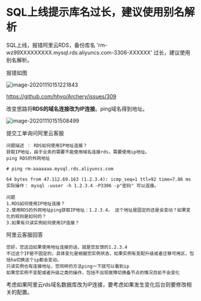 # SQL上线提示库名过长，建议使用别名解析

SQL上线，报错阿里云RDS，备份库名 'rm-wz99XXXXXXXXX.mysql.rds.aliyuncs.com-3306-XXXXXX' 过长，建议使用别名解析。

报错如图

![image-20201110151221843](https://imgoss.xgss.net/picgo/image-20201110151221843.png?aliyun)

https://github.com/hhyo/Archery/issues/309

改变思路将**RDS的域名连接改为IP连接**。ping域名得到地址。

![image-20201110151508499](https://imgoss.xgss.net/picgo/image-20201110151508499.png?aliyun)


提交工单询问阿里云客服

```
问题描述 ： RDS如何使用IP地址连接？
获取IP地址，由于业务的需要不能使用域名连接rds，需要使用ip地址。
ping RDS的外网地址

# ping rm-aaaaaaa.mysql.rds.aliyuncs.com

64 bytes from 47.112.69.163 (1.2.3.4): icmp_seq=1 ttl=92 time=7.86 ms
实际操作： mysql -uuser -h 1.2.3.4 -P3306 -p"密码" 可以连接。

问题
1.RDS如何使用IP地址连接？
2.使用RDS的外网地址ping获取IP地址：1.2.3.4， 这个地址是固定的还是会变动？如果变化的规则是如何的？
3.如果有只读实例如何使用IP连接？
```

阿里云客服回答

```
您好，您这边如果使用地址连接的话，就是您反馈的1.2.3.4
不过这个IP是不固定的，具体变化是根据您实例状态，如果实例有变配升级或者迁移可用区，包括ha切换这个ip都会变动。
只读实例也有连接地址，您同样的方法ping一下就可以看到ip
如果您实例不变配或者升级之类的操作，包括不出现故障切换备节点的情况目前不会变化
```

考虑如果阿里云rds域名数据库改为IP连接，要考虑如果发生变化后台则要修改相关的配置。



